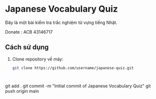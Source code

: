 # Japanese Vocabulary Quiz

Đây là một bài kiểm tra trắc nghiệm từ vựng tiếng Nhật.

Donate : ACB 43146717

## Cách sử dụng

1. Clone repository về máy:
   ```bash
   git clone https://github.com/username/japanese-quiz.git




git add .
git commit -m "Initial commit of Japanese Vocabulary Quiz"
git push origin main
